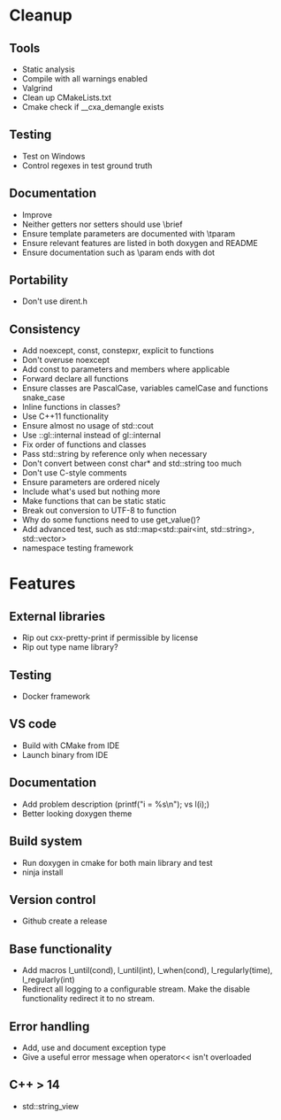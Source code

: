 # Cleanup

## Tools

* Static analysis
* Compile with all warnings enabled
* Valgrind
* Clean up CMakeLists.txt
* Cmake check if __cxa_demangle exists

## Testing

* Test on Windows
* Control regexes in test ground truth

## Documentation

* Improve
* Neither getters nor setters should use \brief
* Ensure template parameters are documented with \tparam
* Ensure relevant features are listed in both doxygen and README
* Ensure documentation such as \param ends with dot

## Portability

* Don't use dirent.h

## Consistency

* Add noexcept, const, constepxr, explicit to functions
* Don't overuse noexcept
* Add const to parameters and members where applicable
* Forward declare all functions
* Ensure classes are PascalCase, variables camelCase and functions snake_case
* Inline functions in classes?
* Use C++11 functionality
* Ensure almost no usage of std::cout
* Use ::gl::internal instead of gl::internal
* Fix order of functions and classes
* Pass std::string by reference only when necessary
* Don't convert between const char* and std::string too much
* Don't use C-style comments
* Ensure parameters are ordered nicely
* Include what's used but nothing more
* Make functions that can be static static
* Break out conversion to UTF-8 to function
* Why do some functions need to use get_value()?
* Add advanced test, such as std::map<std::pair<int, std::string>, std::vector<float>>
* namespace testing framework

# Features

## External libraries

* Rip out cxx-pretty-print if permissible by license
* Rip out type name library?

## Testing

* Docker framework

## VS code

* Build with CMake from IDE
* Launch binary from IDE

## Documentation

* Add problem description (printf("i = %s\n"); vs l(i);)
* Better looking doxygen theme

## Build system

* Run doxygen in cmake for both main library and test
* ninja install

## Version control

* Github create a release

## Base functionality

* Add macros l_until(cond), l_until(int), l_when(cond), l_regularly(time), l_regularly(int)
* Redirect all logging to a configurable stream. Make the disable functionality redirect it to no stream.

## Error handling

* Add, use and document exception type
* Give a useful error message when operator<< isn't overloaded

## C++ > 14

* std::string_view